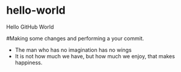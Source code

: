 # hello-world

Hello GitHub  World

#Making some changes and performing a your commit.
- The man who has no imagination has no wings
- It is not how much we have, but how much we enjoy, that makes happiness.

